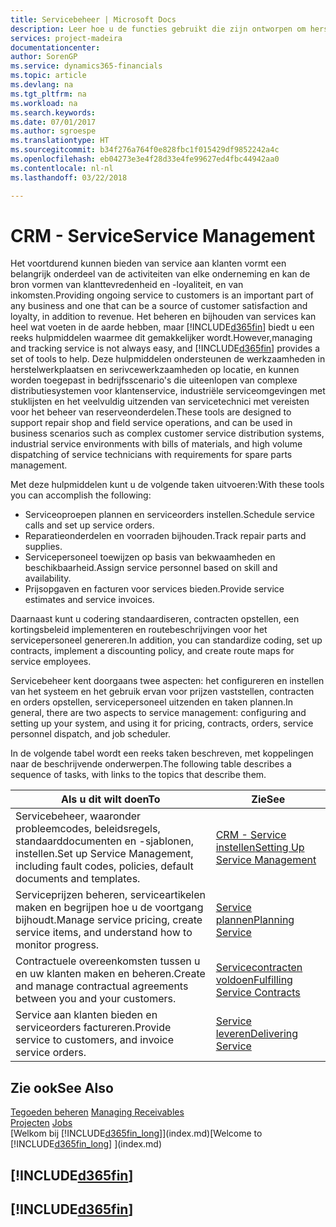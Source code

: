 ```yaml
---
title: Servicebeheer | Microsoft Docs
description: Leer hoe u de functies gebruikt die zijn ontworpen om herstelwerkplaats- en serivcewerkzaamheden te ondersteunen.
services: project-madeira
documentationcenter: 
author: SorenGP
ms.service: dynamics365-financials
ms.topic: article
ms.devlang: na
ms.tgt_pltfrm: na
ms.workload: na
ms.search.keywords: 
ms.date: 07/01/2017
ms.author: sgroespe
ms.translationtype: HT
ms.sourcegitcommit: b34f276a764f0e828fbc1f015429df9852242a4c
ms.openlocfilehash: eb04273e3e4f28d33e4fe99627ed4fbc44942aa0
ms.contentlocale: nl-nl
ms.lasthandoff: 03/22/2018

---
```

# <a name="service-management"></a><span data-ttu-id="001f7-103">CRM - Service</span><span class="sxs-lookup"><span data-stu-id="001f7-103">Service Management</span></span>
<span data-ttu-id="001f7-104">Het voortdurend kunnen bieden van service aan klanten vormt een belangrijk onderdeel van de activiteiten van elke onderneming en kan de bron vormen van klanttevredenheid en -loyaliteit, en van inkomsten.</span><span class="sxs-lookup"><span data-stu-id="001f7-104">Providing ongoing service to customers is an important part of any business and one that can be a source of customer satisfaction and loyalty, in addition to revenue.</span></span> <span data-ttu-id="001f7-105">Het beheren en bijhouden van services kan heel wat voeten in de aarde hebben, maar [!INCLUDE[d365fin](includes/d365fin_md.md)] biedt u een reeks hulpmiddelen waarmee dit gemakkelijker wordt.</span><span class="sxs-lookup"><span data-stu-id="001f7-105">However,managing and tracking service is not always easy, and [!INCLUDE[d365fin](includes/d365fin_md.md)] provides a set of tools to help.</span></span> <span data-ttu-id="001f7-106">Deze hulpmiddelen ondersteunen de werkzaamheden in herstelwerkplaatsen en serivcewerkzaamheden op locatie, en kunnen worden toegepast in bedrijfsscenario's die uiteenlopen van complexe distributiesystemen voor klantenservice, industriële serviceomgevingen met stuklijsten en het veelvuldig uitzenden van servicetechnici met vereisten voor het beheer van reserveonderdelen.</span><span class="sxs-lookup"><span data-stu-id="001f7-106">These tools are designed to support repair shop and field service operations, and can be used in business scenarios such as complex customer service distribution systems, industrial service environments with bills of materials, and high volume dispatching of service technicians with requirements for spare parts management.</span></span>  

 <span data-ttu-id="001f7-107">Met deze hulpmiddelen kunt u de volgende taken uitvoeren:</span><span class="sxs-lookup"><span data-stu-id="001f7-107">With these tools you can accomplish the following:</span></span>  

* <span data-ttu-id="001f7-108">Serviceoproepen plannen en serviceorders instellen.</span><span class="sxs-lookup"><span data-stu-id="001f7-108">Schedule service calls and set up service orders.</span></span>  
* <span data-ttu-id="001f7-109">Reparatieonderdelen en voorraden bijhouden.</span><span class="sxs-lookup"><span data-stu-id="001f7-109">Track repair parts and supplies.</span></span>  
* <span data-ttu-id="001f7-110">Servicepersoneel toewijzen op basis van bekwaamheden en beschikbaarheid.</span><span class="sxs-lookup"><span data-stu-id="001f7-110">Assign service personnel based on skill and availability.</span></span>  
* <span data-ttu-id="001f7-111">Prijsopgaven en facturen voor services bieden.</span><span class="sxs-lookup"><span data-stu-id="001f7-111">Provide service estimates and service invoices.</span></span>  

<span data-ttu-id="001f7-112">Daarnaast kunt u codering standaardiseren, contracten opstellen, een kortingsbeleid implementeren en routebeschrijvingen voor het servicepersoneel genereren.</span><span class="sxs-lookup"><span data-stu-id="001f7-112">In addition, you can standardize coding, set up contracts, implement a discounting policy, and create route maps for service employees.</span></span>  

<span data-ttu-id="001f7-113">Servicebeheer kent doorgaans twee aspecten: het configureren en instellen van het systeem en het gebruik ervan voor prijzen vaststellen, contracten en orders opstellen, servicepersoneel uitzenden en taken plannen.</span><span class="sxs-lookup"><span data-stu-id="001f7-113">In general, there are two aspects to service management: configuring and setting up your system, and using it for pricing, contracts, orders, service personnel dispatch, and job scheduler.</span></span>  

<span data-ttu-id="001f7-114">In de volgende tabel wordt een reeks taken beschreven, met koppelingen naar de beschrijvende onderwerpen.</span><span class="sxs-lookup"><span data-stu-id="001f7-114">The following table describes a sequence of tasks, with links to the topics that describe them.</span></span>   

|<span data-ttu-id="001f7-115">**Als u dit wilt doen**</span><span class="sxs-lookup"><span data-stu-id="001f7-115">**To**</span></span>|<span data-ttu-id="001f7-116">**Zie**</span><span class="sxs-lookup"><span data-stu-id="001f7-116">**See**</span></span>|  
|------------|-------------|  
|<span data-ttu-id="001f7-117">Servicebeheer, waaronder probleemcodes, beleidsregels, standaarddocumenten en -sjablonen, instellen.</span><span class="sxs-lookup"><span data-stu-id="001f7-117">Set up Service Management, including fault codes, policies, default documents and templates.</span></span>|[<span data-ttu-id="001f7-118">CRM - Service instellen</span><span class="sxs-lookup"><span data-stu-id="001f7-118">Setting Up Service Management</span></span>](service-setup-service.md)|  
|<span data-ttu-id="001f7-119">Serviceprijzen beheren, serviceartikelen maken en begrijpen hoe u de voortgang bijhoudt.</span><span class="sxs-lookup"><span data-stu-id="001f7-119">Manage service pricing, create service items, and understand how to monitor progress.</span></span>|[<span data-ttu-id="001f7-120">Service plannen</span><span class="sxs-lookup"><span data-stu-id="001f7-120">Planning Service</span></span>](service-plan-service.md)|  
|<span data-ttu-id="001f7-121">Contractuele overeenkomsten tussen u en uw klanten maken en beheren.</span><span class="sxs-lookup"><span data-stu-id="001f7-121">Create and manage contractual agreements between you and your customers.</span></span>|[<span data-ttu-id="001f7-122">Servicecontracten voldoen</span><span class="sxs-lookup"><span data-stu-id="001f7-122">Fulfilling Service Contracts</span></span>](service-fulfill-service-contracts.md)|  
|<span data-ttu-id="001f7-123">Service aan klanten bieden en serviceorders factureren.</span><span class="sxs-lookup"><span data-stu-id="001f7-123">Provide service to customers, and invoice service orders.</span></span>|[<span data-ttu-id="001f7-124">Service leveren</span><span class="sxs-lookup"><span data-stu-id="001f7-124">Delivering Service</span></span>](service-deliver-service.md)|  

## <a name="see-also"></a><span data-ttu-id="001f7-125">Zie ook</span><span class="sxs-lookup"><span data-stu-id="001f7-125">See Also</span></span>  
<span data-ttu-id="001f7-126">[Tegoeden beheren](receivables-manage-receivables.md) </span><span class="sxs-lookup"><span data-stu-id="001f7-126">[Managing Receivables](receivables-manage-receivables.md) </span></span>  
<span data-ttu-id="001f7-127">[Projecten](projects-how-create-jobs.md) </span><span class="sxs-lookup"><span data-stu-id="001f7-127">[Jobs](projects-how-create-jobs.md) </span></span>  
<span data-ttu-id="001f7-128">[Welkom bij [!INCLUDE[d365fin_long](includes/d365fin_long_md.md)]](index.md)</span><span class="sxs-lookup"><span data-stu-id="001f7-128">[Welcome to [!INCLUDE[d365fin_long](includes/d365fin_long_md.md)] ](index.md)</span></span>

## [!INCLUDE[d365fin](includes/free_trial_md.md)]  
## [!INCLUDE[d365fin](includes/training_link_md.md)]


